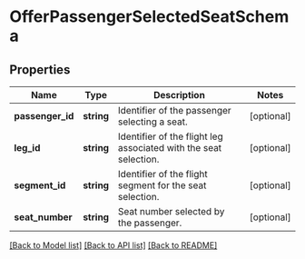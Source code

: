 # OfferPassengerSelectedSeatSchema

## Properties
Name | Type | Description | Notes
------------ | ------------- | ------------- | -------------
**passenger_id** | **string** | Identifier of the passenger selecting a seat. | [optional] 
**leg_id** | **string** | Identifier of the flight leg associated with the seat selection. | [optional] 
**segment_id** | **string** | Identifier of the flight segment for the seat selection. | [optional] 
**seat_number** | **string** | Seat number selected by the passenger. | [optional] 

[[Back to Model list]](../../README.md#documentation-for-models) [[Back to API list]](../../README.md#documentation-for-api-endpoints) [[Back to README]](../../README.md)

